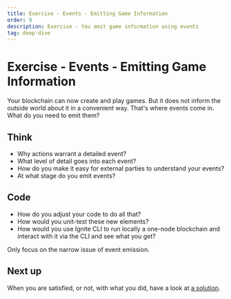 ```yaml
---
title: Exercise - Events - Emitting Game Information
order: 9
description: Exercise - You emit game information using events
tag: deep-dive
---
```


# Exercise - Events - Emitting Game Information

Your blockchain can now create and play games. But it does not inform the outside world about it in a convenient way. That's where events come in. What do you need to emit them?

## Think

* Why actions warrant a detailed event?
* What level of detail goes into each event?
* How do you make it easy for external parties to understand your events?
* At what stage do you emit events?

## Code

* How do you adjust your code to do all that?
* How would you unit-test these new elements?
* How would you use Ignite CLI to run locally a one-node blockchain and interact with it via the CLI and see what you get?

Only focus on the narrow issue of event emission.

## Next up

When you are satisfied, or not, with what you did, have a look at [a solution](./events.md).
